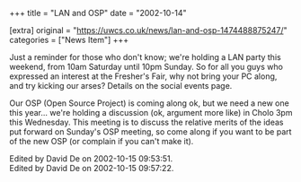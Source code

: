 +++
title = "LAN and OSP"
date = "2002-10-14"

[extra]
original = "https://uwcs.co.uk/news/lan-and-osp-1474488875247/"    
categories = ["News Item"]
+++

Just a reminder for those who don't know; we're holding a LAN party this weekend, from 10am Saturday until 10pm Sunday. So for all you guys who expressed an interest at the Fresher's Fair, why not bring your PC along, and try kicking our arses? Details on the social events page.

Our OSP (Open Source Project) is coming along ok, but we need a new one this year... we're holding a discussion (ok, argument more like) in Cholo 3pm this Wednesday. This meeting is to discuss the relative merits of the ideas put forward on Sunday's OSP meeting, so come along if you want to be part of the new OSP (or complain if you can't make it).

Edited by David De on 2002-10-15 09:53:51.  
Edited by David De on 2002-10-15 09:57:22.

